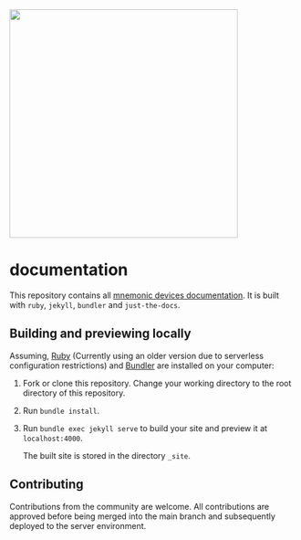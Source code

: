 
<img src="https://cdn.shopify.com/s/files/1/0842/2113/3146/files/5x2-rectangle_MD-Sticker_1_WEB.png?v=1721809368&width=400" width="400px" />

# documentation

This repository contains all [mnemonic devices documentation](https://docs.mnemonicdevices.io/). It is built with `ruby`, `jekyll`, `bundler` and `just-the-docs`. 

## Building and previewing locally

Assuming, [Ruby](https://www.ruby-lang.org/en/documentation/installation/) (Currently using an older version due to serverless configuration restrictions) and [Bundler](https://bundler.io/) are installed on your computer:

1.  Fork or clone this repository. Change your working directory to the root directory of this repository.

2.  Run `bundle install`.

3.  Run `bundle exec jekyll serve` to build your site and preview it at `localhost:4000`.

    The built site is stored in the directory `_site`.

## Contributing

Contributions from the community are welcome. All contributions are approved before being merged into the main branch and subsequently deployed to the server environment.
